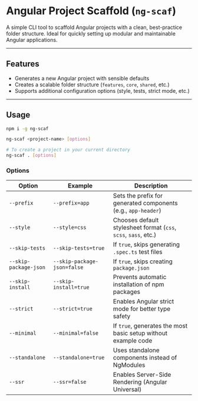 # Angular Project Scaffold (`ng-scaf`)

A simple CLI tool to scaffold Angular projects with a clean, best-practice folder structure. Ideal for quickly setting up modular and maintainable Angular applications.

---

## Features

- Generates a new Angular project with sensible defaults
- Creates a scalable folder structure (`features`, `core`, `shared`, etc.)
- Supports additional configuration options (style, tests, strict mode, etc.)

---

## Usage

```bash
npm i -g ng-scaf

ng-scaf <project-name> [options] 

# To create a project in your current directory
ng-scaf . [options] 
```
### Options
| Option                    | Example                         | Description                                                     |
| ------------------------- | ------------------------------- | --------------------------------------------------------------- |
| `--prefix`                | `--prefix=app`                  | Sets the prefix for generated components (e.g., `app-header`)   |
| `--style`                 | `--style=css`                   | Chooses default stylesheet format (`css`, `scss`, `sass`, etc.) |
| `--skip-tests`            | `--skip-tests=true`             | If `true`, skips generating `.spec.ts` test files               |
| `--skip-package-json`     | `--skip-package-json=false`     | If `true`, skips creating `package.json`                        |
| `--skip-install`          | `--skip-install=true`           | Prevents automatic installation of npm packages                 |
| `--strict`                | `--strict=true`                 | Enables Angular strict mode for better type safety              |
| `--minimal`               | `--minimal=false`               | If `true`, generates the most basic setup without example code  |
| `--standalone`            | `--standalone=true`             | Uses standalone components instead of NgModules                 |
| `--ssr`                   | `--ssr=false`                   | Enables Server-Side Rendering (Angular Universal)               |



 
